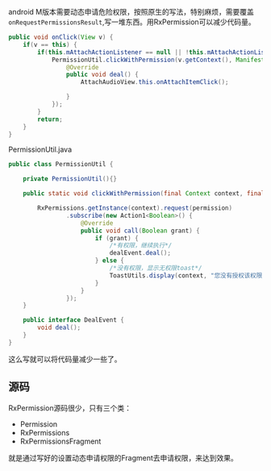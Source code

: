 android M版本需要动态申请危险权限，按照原生的写法，特别麻烦，需要覆盖`onRequestPermissionsResult`,写一堆东西。用RxPermission可以减少代码量。

```java
public void onClick(View v) {
    if(v == this) {
        if(this.mAttachActionListener == null || !this.mAttachActionListener.onAttachItemClick(this, this.mFavorite)) {
            PermissionUtil.clickWithPermission(v.getContext(), Manifest.permission.WRITE_EXTERNAL_STORAGE, new PermissionUtil.DealEvent() {
                @Override
                public void deal() {
                    AttachAudioView.this.onAttachItemClick();

                }
            });
        }
        return;
    }
}
```

PermissionUtil.java

```java
public class PermissionUtil {

    private PermissionUtil(){}

    public static void clickWithPermission(final Context context, final String permission, final DealEvent dealEvent){

        RxPermissions.getInstance(context).request(permission)
                .subscribe(new Action1<Boolean>() {
                    @Override
                    public void call(Boolean grant) {
                        if (grant) {
                            /*有权限，继续执行*/
                            dealEvent.deal();
                        } else {
                            /*没有权限，显示无权限toast*/
                            ToastUtils.display(context, "您没有授权该权限，请在设置中打开权限");
                        }
                    }
                });
    }

    public interface DealEvent {
        void deal();
    }
}
```

这么写就可以将代码量减少一些了。

## 源码

RxPermission源码很少，只有三个类：

- Permission
- RxPermissions
- RxPermissionsFragment

就是通过写好的设置动态申请权限的Fragment去申请权限，来达到效果。









